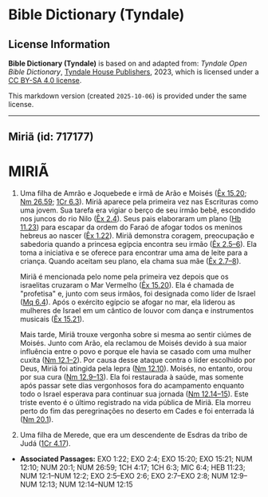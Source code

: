 # Bible Dictionary (Tyndale)

## License Information

**Bible Dictionary (Tyndale)** is based on and adapted from: _Tyndale Open Bible Dictionary_, [Tyndale House Publishers](https://tyndaleopenresources.com/), 2023, which is licensed under a [CC BY-SA 4.0 license](https://creativecommons.org/licenses/by-sa/4.0/legalcode.en).

This markdown version (created `2025-10-06`) is provided under the same license.



--------------------------------

## Miriã (id: 717177)

MIRIÃ
=====

1. Uma filha de Amrão e Joquebede e irmã de Arão e Moisés ([Êx 15\.20](https://ref.ly/Exod15:20); [Nm 26\.59](https://ref.ly/Num26:59); [1Cr 6\.3](https://ref.ly/1Chr6:3)). Miriã aparece pela primeira vez nas Escrituras como uma jovem. Sua tarefa era vigiar o berço de seu irmão bebê, escondido nos juncos do rio Nilo ([Êx 2\.4](https://ref.ly/Exod2:4)). Seus pais elaboraram um plano ([Hb 11\.23](https://ref.ly/Heb11:23)) para escapar da ordem do Faraó de afogar todos os meninos hebreus ao nascer ([Êx 1\.22](https://ref.ly/Exod1:22)). Miriã demonstra coragem, preocupação e sabedoria quando a princesa egípcia encontra seu irmão ([Êx 2\.5–6](https://ref.ly/Exod2:5-Exod2:6)). Ela toma a iniciativa e se oferece para encontrar uma ama de leite para a criança. Quando aceitam seu plano, ela chama sua mãe ([Êx 2\.7–8](https://ref.ly/Exod2:7-Exod2:8)).

    Miriã é mencionada pelo nome pela primeira vez depois que os israelitas cruzaram o Mar Vermelho ([Êx 15\.20](https://ref.ly/Exod15:20)). Ela é chamada de "profetisa" e, junto com seus irmãos, foi designada como líder de Israel ([Mq 6\.4](https://ref.ly/Mic6:4)). Após o exército egípcio se afogar no mar, ela liderou as mulheres de Israel em um cântico de louvor com dança e instrumentos musicais ([Êx 15\.21](https://ref.ly/Exod15:21)).

    Mais tarde, Miriã trouxe vergonha sobre si mesma ao sentir ciúmes de Moisés. Junto com Arão, ela reclamou de Moisés devido à sua maior influência entre o povo e porque ele havia se casado com uma mulher cuxita ([Nm 12\.1–2](https://ref.ly/Num12:1-Num12:2)). Por causa desse ataque contra o líder escolhido por Deus, Miriã foi atingida pela lepra ([Nm 12\.10](https://ref.ly/Num12:10)). Moisés, no entanto, orou por sua cura ([Nm 12\.9–13](https://ref.ly/Num12:9-Num12:13)). Ela foi restaurada à saúde, mas somente após passar sete dias vergonhosos fora do acampamento enquanto todo o Israel esperava para continuar sua jornada ([Nm 12\.14–15](https://ref.ly/Num12:14-Num12:15)). Este triste evento é o último registrado na vida pública de Miriã. Ela morreu perto do fim das peregrinações no deserto em Cades e foi enterrada lá ([Nm 20\.1](https://ref.ly/Num20:1)).

2. Uma filha de Merede, que era um descendente de Esdras da tribo de Judá ([1Cr 4\.17](https://ref.ly/1Chr4:17)).

* **Associated Passages:** EXO 1:22; EXO 2:4; EXO 15:20; EXO 15:21; NUM 12:10; NUM 20:1; NUM 26:59; 1CH 4:17; 1CH 6:3; MIC 6:4; HEB 11:23; NUM 12:1–NUM 12:2; EXO 2:5–EXO 2:6; EXO 2:7–EXO 2:8; NUM 12:9–NUM 12:13; NUM 12:14–NUM 12:15

